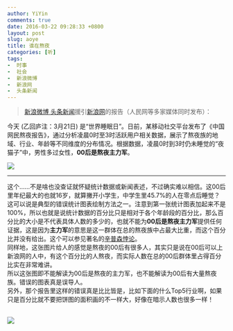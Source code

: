 ```yaml
---
author: YiYin
comments: true
date: 2016-03-22 09:28:33 +0800
layout: post
slug: aoye
title: 谁在熬夜
categories: [听]
tags:
-  时事
-  社会
-  新浪微博
-  新浪网
-  头条新闻
---
```

<div class="quote"> <blockquote>
    	<a href="http://weibo.com/1618051664/DnirLw8j6?ref=collection&type=comment#_rnd1458609173747">新浪微博 头条新闻</a>援引<a href="http://news.sina.com.cn/c/nd/2016-03-21/doc-ifxqnskh1061726.shtml">新浪网</a>的报告（人民网等多家媒体同时发布）：  
    </blockquote>
</div>

今天 (乙回庐注：3月21日) 是“世界睡眠日”。日前，某移动社交平台发布了《中国网民熬夜报告》，通过分析凌晨0时至3时活跃用户相关数据，展示了熬夜族的地域、行业、年龄等不同维度的分布情况。根据数据，凌晨0时到3时仍未睡觉的“夜猫子”中，男性多过女性，**00后是熬夜主力军**。

![](http://n.sinaimg.cn/news/transform/20160321/jyZc-fxqnskh1063517.jpg)


<hr/>
<div class="commentsonquote">
<div class="yiyin">这个……不是啥也没查证就怀疑统计数据或新闻表述，不过确实难以相信。这00后里年纪最大的也就16岁，就算撇开小学生，中学生里45.7%的人在零点后睡觉？
</div>
<div class="yizi">这可以说是典型的错误统计图表绘制方法之一。注意到第一张统计图表加起来不是100%，所以也就是说统计数据的百分比只是相对于各个年龄段的百分比，那么百分比的大小是不代表具体人数的多少的，也就不能为<strong>00后是熬夜主力军</strong>提供任何证据，这是因为<strong>主力军</strong>的意思是这一群体在总的熬夜族中占最大比重，而这个百分比并没有给出。这个可以参见著名的<a href="//zh.wikipedia.org/wiki/辛普森悖论">辛普森悖论</a>。<br/>
同样地，这张图片给人的感觉是熬夜的00后有很多人，其实只是说在00后可以上新浪网的人中，有这个百分比的人熬夜，而实际人数在总的00后群体里占得百分比实在非常难讲。<br/>
所以这张图即不能解读为00后是熬夜的主力军，也不能解读为00后有大量熬夜族。错误的图表真是误导人。<br/>
另外，那个报告里这样的错误真是比比皆是，比如下面的什么Top5行业啊，如果只是百分比就不要把饼图的面积画的不一样大，好像在暗示人数也很多一样！
</div>
</div>
<br/>

![](http://n.sinaimg.cn/news/transform/20160321/BiDT-fxqnskh1063521.jpg)

